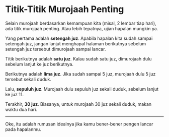 # Titik-Titik Murojaah Penting

Selain murojaah berdasarkan kemampuan kita (misal, 2 lembar tiap hari), ada titik murojaah penting. Atau lebih tepatnya, ujian hapalan mungkin ya.

Yang pertama adalah **setengah juz**. Apabila hapalan kita sudah sampai setengah juz, jangan lanjut menghapal halaman berikutnya sebelum setengah juz tersebut dimurojaah sampai lancar.

Titik berikutnya adalah **satu juz**. Kalau sudah satu juz, dimurojaah dulu sebelum lanjut ke juz berikutnya.

Berikutnya adalah **lima juz**. Jika sudah sampai 5 juz, murojaah dulu 5 juz tersebut sekali duduk.

Lalu, **sepuluh juz**. Murojaah dulu sepuluh juz sekali duduk, sebelum lanjut ke juz 11.

Terakhir, **30 juz**. Biasanya, untuk murojaah 30 juz sekali duduk, makan waktu dua hari.

---

Oke, itu adalah rumusan idealnya jika kamu bener-bener pengen lancar pada hapalanmu.

